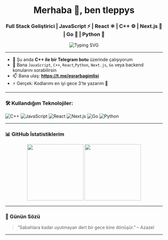 <h1 align="center">Merhaba 👋, ben tleppys</h1>
<h3 align="center">Full Stack Geliştirici | JavaScript ⚡ | React ⚛️ | C++ ⚙️ | Next.js 🚀 | Go 🐹 | Python 🐍</h3>

<p align="center">
  <img src="https://readme-typing-svg.demolab.com?font=Fira+Code&weight=700&size=22&pause=1000&color=F97316&center=true&vCenter=true&width=440&lines=Full+Stack+Geliştirici;C%2B%2B+Telegram+Bot+Geliştiricisi;Yeni+teknolojileri+öğrenmeyi+seviyorum" alt="Typing SVG" />
</p>

---

- 🔭 Şu anda **C++ ile bir Telegram botu** üzerinde çalışıyorum     
- 💬 Bana `JavaScript`, `C++`, `React`,`Python`, `Next.js`, `Go`   veya backend konularını sorabilirsin  
- 📫 Bana ulaş: **https://t.me/esrarbagimlisi**  
- ⚡ Gerçek: Kodlarımı en iyi gece 3'te yazarım 🌙

---

### 🛠️ Kullandığım Teknolojiler:

![C++](https://img.shields.io/badge/C%2B%2B-00599C?style=for-the-badge&logo=c%2B%2B&logoColor=white)
![JavaScript](https://img.shields.io/badge/JavaScript-F7DF1E?style=for-the-badge&logo=javascript&logoColor=black)
![React](https://img.shields.io/badge/React-20232A?style=for-the-badge&logo=react&logoColor=61DAFB)
![Next.js](https://img.shields.io/badge/Next-black?style=for-the-badge&logo=next.js&logoColor=white)
![Go](https://img.shields.io/badge/Go-00ADD8?style=for-the-badge&logo=go&logoColor=white)
![Python](https://img.shields.io/badge/Python-3776AB?style=for-the-badge&logo=python&logoColor=white)

---

### 📊 GitHub İstatistiklerim

<p align="center">
  <img src="https://github-readme-stats.vercel.app/api?username=tleppys&show_icons=true&theme=radical" height="180px"/>
  <img src="https://github-readme-streak-stats.herokuapp.com/?user=tleppys&theme=radical" height="180px"/>
</p>

---

### 🧠 Günün Sözü

> “Sabahlara kadar uyutmayan dert bir gece kine dönüşür.” – Azazel

---
